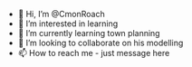 - 👋 Hi, I’m @CmonRoach
- 👀 I’m interested in learning 
- 🌱 I’m currently learning town planning
- 💞️ I’m looking to collaborate on his modelling
- 📫 How to reach me - just message here

<!---
CmonRoach/CmonRoach is a ✨ special ✨ repository because its `README.md` (this file) appears on your GitHub profile.
You can click the Preview link to take a look at your changes.
--->
